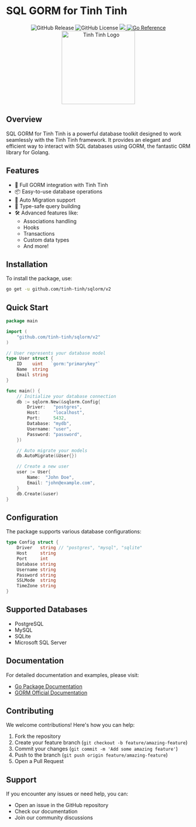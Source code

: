 # SQL GORM for Tinh Tinh

<div align="center">
<img alt="GitHub Release" src="https://img.shields.io/github/v/release/tinh-tinh/sqlorm">
<img alt="GitHub License" src="https://img.shields.io/github/license/tinh-tinh/sqlorm">
<a href="https://codecov.io/gh/tinh-tinh/sqlorm">
    <img src="https://codecov.io/gh/tinh-tinh/sqlorm/graph/badge.svg?token=TS4B5QAO3T"/>
</a>
<a href="https://pkg.go.dev/github.com/tinh-tinh/sqlorm"><img src="https://pkg.go.dev/badge/github.com/tinh-tinh/sqlorm.svg" alt="Go Reference"></a>
</div>

<div align="center">
    <img src="https://avatars.githubusercontent.com/u/178628733?s=400&u=2a8230486a43595a03a6f9f204e54a0046ce0cc4&v=4" width="200" alt="Tinh Tinh Logo">
</div>

## Overview

SQL GORM for Tinh Tinh is a powerful database toolkit designed to work seamlessly with the Tinh Tinh framework. It provides an elegant and efficient way to interact with SQL databases using GORM, the fantastic ORM library for Golang.

## Features

- 🚀 Full GORM integration with Tinh Tinh
- 📦 Easy-to-use database operations
- 🔄 Auto Migration support
- 🎯 Type-safe query building
- 🛠️ Advanced features like:
  - Associations handling
  - Hooks
  - Transactions
  - Custom data types
  - And more!

## Installation

To install the package, use:

```bash
go get -u github.com/tinh-tinh/sqlorm/v2
```

## Quick Start

```go
package main

import (
    "github.com/tinh-tinh/sqlorm/v2"
)

// User represents your database model
type User struct {
    ID    uint   `gorm:"primarykey"`
    Name  string
    Email string
}

func main() {
    // Initialize your database connection
    db := sqlorm.New(&sqlorm.Config{
        Driver:   "postgres",
        Host:     "localhost",
        Port:     5432,
        Database: "mydb",
        Username: "user",
        Password: "password",
    })

    // Auto migrate your models
    db.AutoMigrate(&User{})

    // Create a new user
    user := User{
        Name:  "John Doe",
        Email: "john@example.com",
    }
    db.Create(&user)
}
```

## Configuration

The package supports various database configurations:

```go
type Config struct {
    Driver   string // "postgres", "mysql", "sqlite"
    Host     string
    Port     int
    Database string
    Username string
    Password string
    SSLMode  string
    TimeZone string
}
```

## Supported Databases

- PostgreSQL
- MySQL
- SQLite
- Microsoft SQL Server

## Documentation

For detailed documentation and examples, please visit:
- [Go Package Documentation](https://pkg.go.dev/github.com/tinh-tinh/sqlorm)
- [GORM Official Documentation](https://gorm.io/docs/)

## Contributing

We welcome contributions! Here's how you can help:

1. Fork the repository
2. Create your feature branch (`git checkout -b feature/amazing-feature`)
3. Commit your changes (`git commit -m 'Add some amazing feature'`)
4. Push to the branch (`git push origin feature/amazing-feature`)
5. Open a Pull Request

## Support

If you encounter any issues or need help, you can:
- Open an issue in the GitHub repository
- Check our documentation
- Join our community discussions
